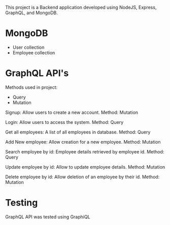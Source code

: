 This project is a Backend application developed using NodeJS, Express, GraphQL, and MongoDB. 

# MongoDB
- User collection
- Employee collection

# GraphQL API's
Methods used in project:
- Query
- Mutation

Signup: Allow users to create a new account.
Method: Mutation

Login: Allow users to access the system.
Method: Query

Get all employees: A list of all employees in database.
Method: Query

Add New employee: Allow creation for a new employee.
Method: Mutation

Search employee by id: Employee details retrieved by employee id.
Method: Query

Update employee by id: Allow to update employee details.
Method: Mutation

Delete employee by id: Allow deletion of an employee by their id.
Method: Mutation

# Testing
GraphQL API was tested using GraphiQL
